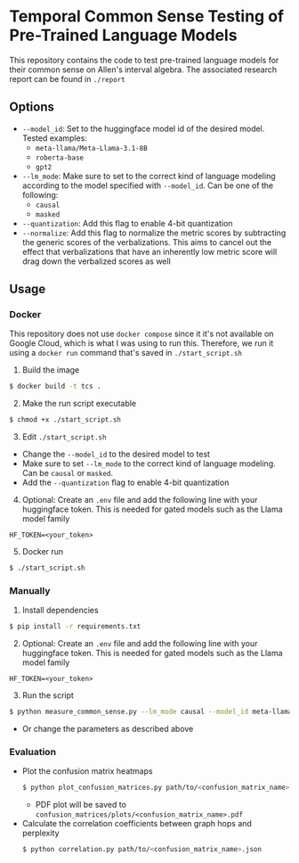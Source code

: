 # Temporal Common Sense Testing of Pre-Trained Language Models
This repository contains the code to test pre-trained language models for their common sense on Allen's interval algebra.
The associated research report can be found in `./report`

## Options
* `--model_id`: Set to the huggingface model id of the desired model. Tested examples:
  * `meta-llama/Meta-Llama-3.1-8B`
  * `roberta-base`
  * `gpt2`
* `--lm_mode`: Make sure to set to the correct kind of language modeling according to the model specified with `--model_id`. Can be one of the following:
  * `causal` 
  * `masked`
* `--quantization`: Add this flag to enable 4-bit quantization
* `--normalize`: Add this flag to normalize the metric scores by subtracting the generic scores of the verbalizations. This aims to cancel out the effect that verbalizations that have an inherently low metric score will drag down the verbalized scores as well

## Usage
### Docker
This repository does not use `docker compose` since it it's not available on Google Cloud, which is what I was using to run this. Therefore, we run it using a `docker run` command that's saved in `./start_script.sh`
1. Build the image
  ```bash
  $ docker build -t tcs .
  ```
2. Make the run script executable
  ```bash
  $ chmod +x ./start_script.sh
  ```
3. Edit `./start_script.sh`
  * Change the `--model_id` to the desired model to test
  * Make sure to set `--lm_mode` to the correct kind of language modeling. Can be `causal` or `masked`.
  * Add the `--quantization` flag to enable 4-bit quantization
4. Optional: Create an `.env` file and add the following line with your huggingface token. This is needed for gated models such as the Llama model family
  ```
  HF_TOKEN=<your_token>
  ```
5. Docker run
  ```sh
  $ ./start_script.sh
  ```

### Manually
1. Install dependencies
  ```bash
  $ pip install -r requirements.txt
  ```
2. Optional: Create an `.env` file and add the following line with your huggingface token. This is needed for gated models such as the Llama model family
  ```
  HF_TOKEN=<your_token>
  ```
3. Run the script
  ```bash
  $ python measure_common_sense.py --lm_mode causal --model_id meta-llama/Meta-Llama-3.1-8B
  ```
  * Or change the parameters as described above

### Evaluation
* Plot the confusion matrix heatmaps
  ```bash
  $ python plot_confusion_matrices.py path/to/<confusion_matrix_name>.json
  ```
  * PDF plot will be saved to `confusion_matrices/plots/<confusion_matrix_name>.pdf`
* Calculate the correlation coefficients between graph hops and perplexity
  ```bash
  $ python correlation.py path/to/<confusion_matrix_name>.json
  ```
